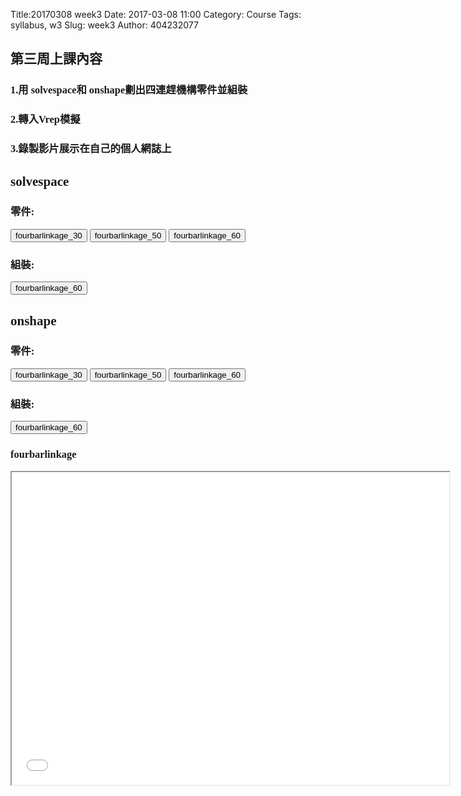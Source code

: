 Title:20170308 week3
Date: 2017-03-08 11:00
Category: Course
Tags: syllabus, w3
Slug: week3
Author: 404232077

<font face="DFKai-sb"><h2>第三周上課內容</h2></font>

<font face="DFKai-sb"><h3>1.用 solvespace和 onshape劃出四連趕機構零件並組裝</h3></font>

<font face="DFKai-sb"><h3>2.轉入Vrep模擬</h3></font>

<font face="DFKai-sb"><h3>3.錄製影片展示在自己的個人網誌上</h3></font>

<font face="DFKai-sb"><h2>solvespace</h2></font>
<font face="DFKai-sb"><h3>零件:</h3></font>
<p><button onClick="lity('https://vimeo.com/209071690')"><span class="glyphicon glyphicon-facetime-video"></span> fourbarlinkage_30</button>
 <button onClick="lity('https://vimeo.com/209071867')"><span class="glyphicon glyphicon-facetime-video"></span> fourbarlinkage_50</button>
  <button onClick="lity('https://vimeo.com/209071884')"><span class="glyphicon glyphicon-facetime-video"></span> fourbarlinkage_60</button></p>
  
 <font face="DFKai-sb"><h3>組裝:</h3></font>
 <p><button onClick="lity('https://vimeo.com/209071888')"><span class="glyphicon glyphicon-facetime-video"></span> fourbarlinkage_60</button></p>
 
 <font face="DFKai-sb"><h2>onshape</h2></font>
 <font face="DFKai-sb"><h3>零件:</h3></font>
 <p> <button onClick="lity('https://vimeo.com/209339800')"><span class="glyphicon glyphicon-facetime-video"></span> fourbarlinkage_30</button>
 <button onClick="lity('https://vimeo.com/209339811')"><span class="glyphicon glyphicon-facetime-video"></span> fourbarlinkage_50</button>
  <button onClick="lity('https://vimeo.com/209339818')"><span class="glyphicon glyphicon-facetime-video"></span> fourbarlinkage_60</button></p>
  
  <font face="DFKai-sb"><h3>組裝:</h3></font>
 <p><button onClick="lity('https://vimeo.com/209339824')"><span class="glyphicon glyphicon-facetime-video"></span> fourbarlinkage_60</button></p>
 
 <font face="DFKai-sb"><h3>fourbarlinkage</h3></font>
 <iframe src="./../data/fourbarlinkage.html" width="700" height="500"></iframe>
 